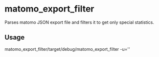 # matomo_export_filter
Parses matomo JSON export file and filters it to get only special statistics.


## Usage
matomo_export_filter/target/debug/matomo_export_filter -u='<URL>'